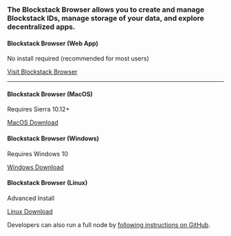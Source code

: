 ### The Blockstack Browser allows you to create and manage Blockstack IDs, manage storage of your data, and explore decentralized apps.

#### Blockstack Browser (Web App)

No install required (recommended for most users)

<a href="https://browser.blockstack.org/" class="button">Visit Blockstack Browser</a>

---

#### Blockstack Browser (MacOS)

Requires Sierra 10.12+

<a href="https://github.com/blockstack/blockstack-browser/releases/download/v0.36.1/Blockstack-for-macOS-v0.36.1.dmg" class="button">MacOS Download</a>

#### Blockstack Browser (Windows)

Requires Windows 10

<a href="https://github.com/blockstack/blockstack-browser/releases/download/v0.36.1/Blockstack-for-win10-v0.36.1.msi" class="button">Windows Download</a>

#### Blockstack Browser (Linux)

Advanced Install

<a href="https://github.com/blockstack/blockstack-browser/releases/download/v0.36.1/Blockstack-for-Linux-v0.36.1.sh" class="button">Linux Download</a>

Developers can also run a full node by [following instructions on GitHub](https://github.com/blockstack/blockstack-core).

